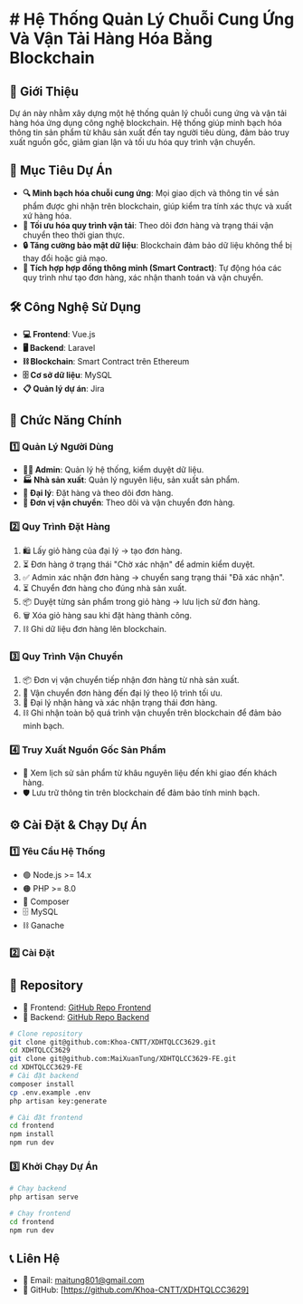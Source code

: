 # # Hệ Thống Quản Lý Chuỗi Cung Ứng Và Vận Tải Hàng Hóa Bằng Blockchain

## 📌 Giới Thiệu

Dự án này nhằm xây dựng một hệ thống quản lý chuỗi cung ứng và vận tải hàng hóa ứng dụng công nghệ blockchain. Hệ thống giúp minh bạch hóa thông tin sản phẩm từ khâu sản xuất đến tay người tiêu dùng, đảm bảo truy xuất nguồn gốc, giảm gian lận và tối ưu hóa quy trình vận chuyển.

## 🎯 Mục Tiêu Dự Án

-   **🔍 Minh bạch hóa chuỗi cung ứng**: Mọi giao dịch và thông tin về sản phẩm được ghi nhận trên blockchain, giúp kiểm tra tính xác thực và xuất xứ hàng hóa.
-   **🚀 Tối ưu hóa quy trình vận tải**: Theo dõi đơn hàng và trạng thái vận chuyển theo thời gian thực.
-   **🔒 Tăng cường bảo mật dữ liệu**: Blockchain đảm bảo dữ liệu không thể bị thay đổi hoặc giả mạo.
-   **🤖 Tích hợp hợp đồng thông minh (Smart Contract)**: Tự động hóa các quy trình như tạo đơn hàng, xác nhận thanh toán và vận chuyển.

## 🛠 Công Nghệ Sử Dụng

-   **💻 Frontend**: Vue.js
-   **🖥 Backend**: Laravel
-   **⛓ Blockchain**: Smart Contract trên Ethereum
-   **🗄 Cơ sở dữ liệu**: MySQL
-   **📋 Quản lý dự án**: Jira

## 🔧 Chức Năng Chính

### 1️⃣ Quản Lý Người Dùng

-   **👨‍💼 Admin**: Quản lý hệ thống, kiểm duyệt dữ liệu.
-   **🏭 Nhà sản xuất**: Quản lý nguyên liệu, sản xuất sản phẩm.
-   **🛒 Đại lý**: Đặt hàng và theo dõi đơn hàng.
-   **🚛 Đơn vị vận chuyển**: Theo dõi và vận chuyển đơn hàng.

### 2️⃣ Quy Trình Đặt Hàng

1. 🛍 Lấy giỏ hàng của đại lý → tạo đơn hàng.
2. ⏳ Đơn hàng ở trạng thái "Chờ xác nhận" để admin kiểm duyệt.
3. ✅ Admin xác nhận đơn hàng → chuyển sang trạng thái "Đã xác nhận".
4. ⏳ Chuyển đơn hàng cho đúng nhà sản xuất.
5. 📦 Duyệt từng sản phẩm trong giỏ hàng → lưu lịch sử đơn hàng.
6. 🗑 Xóa giỏ hàng sau khi đặt hàng thành công.
7. ⛓ Ghi dữ liệu đơn hàng lên blockchain.

### 3️⃣ Quy Trình Vận Chuyển

1. 📦 Đơn vị vận chuyển tiếp nhận đơn hàng từ nhà sản xuất.
2. 🚛 Vận chuyển đơn hàng đến đại lý theo lộ trình tối ưu.
3. 🏬 Đại lý nhận hàng và xác nhận trạng thái đơn hàng.
4. ⛓ Ghi nhận toàn bộ quá trình vận chuyển trên blockchain để đảm bảo minh bạch.

### 4️⃣ Truy Xuất Nguồn Gốc Sản Phẩm

-   🔗 Xem lịch sử sản phẩm từ khâu nguyên liệu đến khi giao đến khách hàng.
-   🛡 Lưu trữ thông tin trên blockchain để đảm bảo tính minh bạch.

## ⚙️ Cài Đặt & Chạy Dự Án

### 1️⃣ Yêu Cầu Hệ Thống

-   🟢 Node.js >= 14.x
-   🟠 PHP >= 8.0
-   🔵 Composer
-   🗄 MySQL
-   ⛓ Ganache

### 2️⃣ Cài Đặt

## 📁 Repository

-   🔗 Frontend: [GitHub Repo Frontend](https://github.com/MaiXuanTung/XDHTQLCC3629-FE)
-   🔗 Backend: [GitHub Repo Backend](https://github.com/Khoa-CNTT/XDHTQLCC3629)

```sh
# Clone repository
git clone git@github.com:Khoa-CNTT/XDHTQLCC3629.git
cd XDHTQLCC3629
git clone git@github.com:MaiXuanTung/XDHTQLCC3629-FE.git
cd XDHTQLCC3629-FE
# Cài đặt backend
composer install
cp .env.example .env
php artisan key:generate

# Cài đặt frontend
cd frontend
npm install
npm run dev
```

### 3️⃣ Khởi Chạy Dự Án

```sh
# Chạy backend
php artisan serve

# Chạy frontend
cd frontend
npm run dev
```

## 📞 Liên Hệ

-   📧 Email: maitung801@gmail.com
-   🐙 GitHub: [https://github.com/Khoa-CNTT/XDHTQLCC3629]
